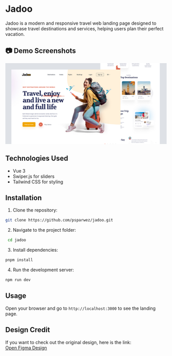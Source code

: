 # Jadoo

Jadoo is a modern and responsive travel web landing page designed to showcase travel destinations and services, helping users plan their perfect vacation.

## :camera: Demo Screenshots

![Banner Image](/public/jadoo_banner.jpg)

## Technologies Used

- Vue 3
- Swiper.js for sliders
- Tailwind CSS for styling

## Installation

1. Clone the repository:

```bash
git clone https://github.com/psparwez/jadoo.git
```

2. Navigate to the project folder:

```bash
 cd jadoo
```

3. Install dependencies:

```bash
pnpm install
```

4. Run the development server:

```bash
npm run dev
```

## Usage

Open your browser and go to `http://localhost:3000` to see the landing page.

## Design Credit

If you want to check out the original design, here is the link:  
[Open Figma Design](https://www.figma.com/community/file/993910904620677970)
